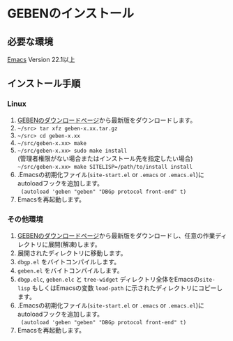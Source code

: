 # GEBENのインストール #

## 必要な環境 ##

[Emacs](http://www.gnu.org/software/emacs/emacs.html) Version 22.1以上

## インストール手順 ##

### Linux ###

  1. [GEBENのダウンロードページ](http://code.google.com/p/geben-on-emacs/downloads/list)から最新版をダウンロードします。
  1. `~/src> tar xfz geben-x.xx.tar.gz`
  1. `~/src> cd geben-x.xx`
  1. `~/src/geben-x.xx> make`
  1. `~/src/geben-x.xx> sudo make install`<br />(管理者権限がない場合またはインストール先を指定したい場合)<br />`~/src/geben-x.xx> make SITELISP=/path/to/install install`
  1. .Emacsの初期化ファイル(`site-start.el` or `.emacs` or `.emacs.el`)にautoloadフックを追加します。<br />` (autoload 'geben "geben" "DBGp protocol front-end" t)`
  1. Emacsを再起動します。

### その他環境 ###
  1. [GEBENのダウンロードページ](http://code.google.com/p/geben-on-emacs/downloads/list)から最新版をダウンロードし、任意の作業ディレクトリに展開(解凍)します。
  1. 展開されたディレクトリに移動します。
  1. `dbgp.el` をバイトコンパイルします。
  1. `geben.el` をバイトコンパイルします。
  1. `dbgp.elc`, `geben.elc` と `tree-widget` ディレクトリ全体をEmacsの`site-lisp` もしくはEmacsの変数 `load-path` に示されたディレクトリにコピーします。
  1. .Emacsの初期化ファイル(`site-start.el` or `.emacs` or `.emacs.el`)にautoloadフックを追加します。<br />` (autoload 'geben "geben" "DBGp protocol front-end" t)`
  1. Emacsを再起動します。